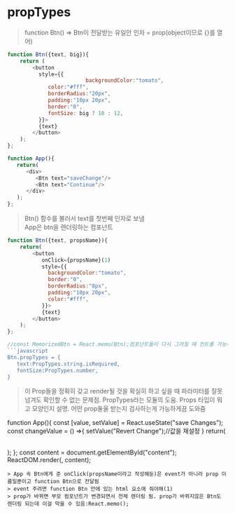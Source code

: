 propTypes
==========
> function Btn() => Btn이 전달받는 유일안 인자 = prop(object이므로 {}를 열어)
```javascript
function Btn({text, big}){
	return (
		<button 
		  style={{
                         backgroundColor:"tomato",
			 color:"#fff",
			 borderRadius:"20px",
			 padding:"10px 20px",
			 border:"0",
			 fontSize: big ? 18 : 12,
		  }}>
		  {text}
		</button>
	);
};

function App(){
   return(
      <div>
         <Btn text="saveChange"/>
         <Btn text="Continue"/>
      </div>
   );
};
```
> Btn() 함수를 불러서 text를 첫번째 인자로 보냄  
> App은 btn을 렌더링하는 컴포넌트

```javascript
function Btn({text, propsName}){
	return(
		<button
		   onClick={propsName}(1)
		   style={{
			 backgroundColor:"tomato",
			 border:"0",
			 borderRadius:"8px",
			 padding:"10px 20px",
			 color:"#fff",
		   }}>
		   {text}
		</button>
	);
};

//const MemorizedBtn = React.memo(Btn);컴포넌트들이 다시 그려질 때 컨트롤 가능하다
```javascript
Btn.propTypes = {
   text:PropTypes.string.isRequired,
   fontSize:PropTypes.number,
}
```
> 이 Prop들을 정확히 갖고 render될 것을 확실히 하고 싶을 때
> 파라미터를 잘못 넘겨도 확인할 수 없는 문제점. PropTypes라는 모듈의 도움.
> Props 타입이 뭐고 모양인지 설명. 어떤 prop둘울 받는지 검사하는게 가능하게끔 도와줌

function App(){
	const [value, setValue] = React.useState("save Changes");
	const changeValue = () =>{
		setValue("Revert Change");//값을 재설정
	}
	return(
	<div>
	    <Btn text={value} propsName={changeValue} />	
		<Btn text="click" />
	</div>
	);
};
const content = document.getElementById("content");
ReactDOM.render(<App />, content);
```
> App 속 Btn에게 준 onClick(propsName이라고 작성해둔)은 event가 아니라 prop 이름일뿐이고 function Btn으로 전달됨  
> event 주려면 function Btn 안에 있는 html 요소애 줘야해(1)  
> prop가 바뀌면 부모 컴포넌트가 변경되면서 전체 렌더링 됨. prop가 바뀌지않은 Btn도 렌더링 되는데 이걸 막을 수 있음:React.memo();
